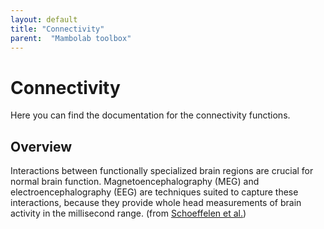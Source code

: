 ```yaml
---
layout: default
title: "Connectivity"
parent:  "Mambolab toolbox"
---
```


# Connectivity

Here you can find the documentation for the connectivity functions.

## Overview
Interactions between functionally specialized brain regions are crucial for normal brain function. Magnetoencephalography (MEG) and electroencephalography (EEG) are techniques suited to capture these interactions, because they provide whole head measurements of brain activity in the millisecond range. (from [Schoeffelen et al.](https://pubmed.ncbi.nlm.nih.gov/19235884/))

